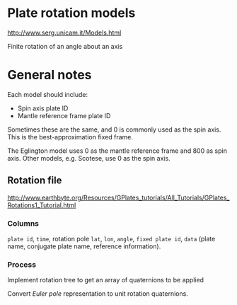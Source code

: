 # Plate rotation models

http://www.serg.unicam.it/Models.html

Finite rotation of an angle about an axis

# General notes

Each model should include:

- Spin axis plate ID
- Mantle reference frame plate ID

Sometimes these are the same, and 0 is commonly used as the spin axis.
This is the best-approximation fixed frame.

The Eglington model uses 0 as the mantle reference frame and 800 as spin axis.
Other models, e.g. Scotese, use 0 as the spin axis.

## Rotation file

http://www.earthbyte.org/Resources/GPlates_tutorials/All_Tutorials/GPlates_Rotations1_Tutorial.html

### Columns

`plate id`, `time`, rotation pole `lat`, `lon`, `angle`, `fixed plate id`,
`data` (plate name, conjugate plate name, reference information).

### Process

Implement rotation tree to get an array of quaternions to be applied

Convert *Euler pole* representation to unit rotation quaternions.


